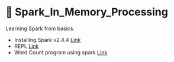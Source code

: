 # :memo: Spark_In_Memory_Processing

Learning Spark from basics.

- Installing Spark v2.4.4 [Link](https://github.com/priyansh19/Spark_In_Memory_Processing/blob/master/Installing_Spark/README.md)
- REPL [Link](https://github.com/priyansh19/Spark_In_Memory_Processing/tree/master/REPL)
- Word Count program using spark [Link](https://github.com/priyansh19/Spark_In_Memory_Processing/tree/master/WordCount_Using_Python_Script)
